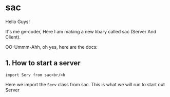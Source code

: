# sac

Hello Guys!

It's me gv-coder,
Here I am making a new libary called sac (Server And Client).

OO-Ummm-Ahh, oh yes, here are the docs: 
## 1. How to start a server
`import Serv from sac<br/>h`

Here we import the `Serv` class from sac.
This is what we will run to start out Server

